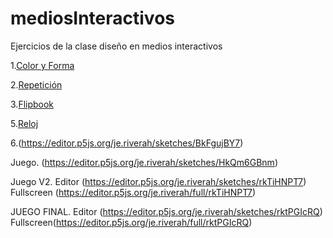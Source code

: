 # mediosInteractivos
Ejercicios de la clase diseño en medios interactivos

1.[Color y Forma](https://jeriverah.github.io/mediosInteractivos/01)

2.[Repetición](https://jeriverah.github.io/mediosInteractivos/02)

3.[Flipbook](https://jeriverah.github.io/mediosInteractivos/03)

5.[Reloj](https://jeriverah.github.io/mediosInteractivos/05)

6.(https://editor.p5js.org/je.riverah/sketches/BkFgujBY7)

Juego. (https://editor.p5js.org/je.riverah/sketches/HkQm6GBnm)

Juego V2. Editor (https://editor.p5js.org/je.riverah/sketches/rkTiHNPT7)  Fullscreen (https://editor.p5js.org/je.riverah/full/rkTiHNPT7)

JUEGO FINAL. Editor (https://editor.p5js.org/je.riverah/sketches/rktPGIcRQ) Fullscreen(https://editor.p5js.org/je.riverah/full/rktPGIcRQ)

